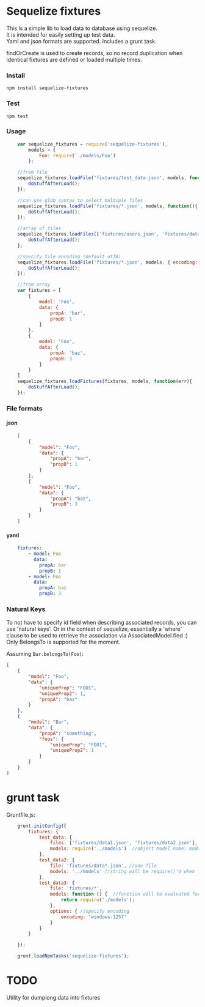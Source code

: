 Sequelize fixtures
==========================================

This is a simple lib to load data to database using sequelize.  
It is intended for easily setting up test data.  
Yaml and json formats are supported. Includes a grunt task.  

findOrCreate is used to create records, so no record duplication when identical fixtures are defined or loaded multiple times.

### Install
    
    npm install sequelize-fixtures

### Test
    
    npm test

### Usage

```javascript
    var sequelize_fixtures = require('sequelize-fixtures'),
        models = {
            Foo: require('./models/Foo')
        };

    //from file
    sequelize_fixtures.loadFile('fixtures/test_data.json', models, function(){
        doStuffAfterLoad();
    });

    //can use glob syntax to select multiple files
    sequelize_fixtures.loadFile('fixtures/*.json', models, function(){
        doStuffAfterLoad();
    });

    //array of files
    sequelize_fixtures.loadFiles(['fixtures/users.json', 'fixtures/data*.json'], models, function(){
        doStuffAfterLoad();
    };

    //specify file encoding (default utf8)
    sequelize_fixtures.loadFile('fixtures/*.json', models, { encoding: 'windows-1257'}, function(){
        doStuffAfterLoad();
    });

    //from array
    var fixtures = [
        {
            model: 'Foo',
            data: {
                propA: 'bar',
                propB: 1
            }
        },
        {
            model: 'Foo',
            data: {
                propA: 'baz',
                propB: 3
            }
        }
    ]
    sequelize_fixtures.loadFixtures(fixtures, models, function(err){
        doStuffAfterLoad();
    });
```

### File formats

#### json

```json
    [
        {
            "model": "Foo",
            "data": {
                "propA": "bar",
                "propB": 1
            }
        },
        {
            "model": "Foo",
            "data": {
                "propA": "baz",
                "propB": 3
            }
        }
    ]
```

#### yaml

```yaml
    fixtures:
        - model: Foo
          data:
            propA: bar
            propB: 1
        - model: Foo
          data:
            propA: baz
            propB: 3
```

### Natural Keys  

To not have to specify id  field when describing associated records, you can use 'natural keys'. Or in the context of sequelize, essentially a 'where' clause to be used to retrieve the association via AssociatedModel.find :)  
Only BelongsTo is supported for the moment.

Assuming `Bar.belongsTo(Foo)`:
```json
[
    {
        "model": "Foo",
        "data": {
            "uniqueProp": "FOO1",
            "uniqueProp2": 1,
            "propA": "baz"
        }
    },
    {
        "model": "Bar",
        "data": {
            "propA": "something",
            "foos": {
                "uniqueProp": "FOO1", 
                "uniqueProp2": 1
            }
        }
    }
]
```

# grunt task

Gruntfile.js:

```javascript
    grunt.initConfig({
        fixtures: {
            test_data: {
                files: ['fixtures/data1.json', 'fixtures/data2.json'], //list of files
                models: require('../models')  //object Model name: model
            },
            test_data2: {
                file: 'fixtures/data*.json', //one file
                models: '../models' //string will be require()'d when task is run
            },
            test_data3: {
                file: 'fixtures/*',
                models: function () {  //function will be evaluated for models object
                    return require('./models');
                },
                options: { //specify encoding
                    encoding: 'windows-1257'
                }
            }
        }

    });

    grunt.loadNpmTasks('sequelize-fixtures');
```
# TODO

Utility for dumpiong data into fixtures